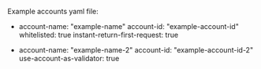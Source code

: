 Example accounts yaml file:

- account-name: "example-name"
  account-id: "example-account-id"
  whitelisted: true
  instant-return-first-request: true

- account-name: "example-name-2"
  account-id: "example-account-id-2"
  use-account-as-validator: true